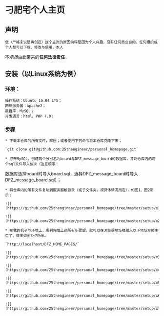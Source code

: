 # 刁肥宅个人主页

## 声明

	做（严格来说是再创造）这个主页的原因纯粹是因为个人兴趣，没有任何商业目的。任何组织或个人都可以下载、修改与使用，本人
不*承担*由此带来的**任何法律责任**。

## 安装（以Linux系统为例）

### 环境：
	操作系统：Ubuntu 16.04 LTS；
	网络服务器：Apache2；
	数据库：MySQL；
	开发语言：html、PHP 7.0；

### 步骤

	* 下载本仓库的所有文件，解压；或者使用下列命令将本仓库克隆下来；

	`git clone git@github.com:25thengineer/personal_homepage.git`

	* 打开MySQL，创建两个分别名为board与DFZ_message_board的数据库，并将仓库内的两个sql文件导入依次（注意顺序：
数据库选择board时导入board.sql，选择DFZ_message_board时导入DFZ_message_board.sql）；

	* 将仓库内的所有文件复制到服务器根目录（或子文件夹，视具体情况而定），如图1、图2所示；

	![](https://github.com/25thengineer/personal_homepage/tree/master/setup/x1.png)

	![](https://github.com/25thengineer/personal_homepage/tree/master/setup/x2.png)

	* 在我的机子与环境上，顺利完成上述所有步骤后，就可以在浏览器地址栏输入以下地址方位主页了，效果如图3~7所示。

	`http://localhost/DFZ_HOME_PAGES/`
	
	![](https://github.com/25thengineer/personal_homepage/tree/master/setup/x3.png)
	
	![](https://github.com/25thengineer/personal_homepage/tree/master/setup/x4.png)
	
	![](https://github.com/25thengineer/personal_homepage/tree/master/setup/x5.png)
	
	![](https://github.com/25thengineer/personal_homepage/tree/master/setup/x6.png)
	
	![](https://github.com/25thengineer/personal_homepage/tree/master/setup/x7.png)

